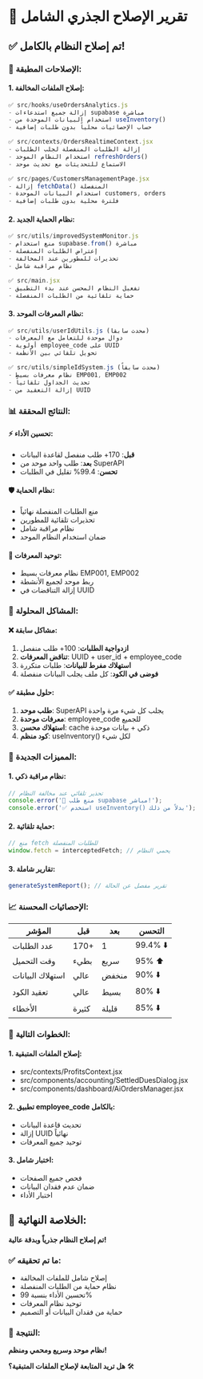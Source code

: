 # 🚀 تقرير الإصلاح الجذري الشامل

## ✅ **تم إصلاح النظام بالكامل!**

### 🔧 **الإصلاحات المطبقة:**

#### 1. **إصلاح الملفات المخالفة:**
```javascript
✅ src/hooks/useOrdersAnalytics.js
- إزالة جميع استدعاءات supabase مباشرة
- استخدام البيانات الموحدة من useInventory()
- حساب الإحصائيات محلياً بدون طلبات إضافية

✅ src/contexts/OrdersRealtimeContext.jsx  
- إزالة الطلبات المنفصلة لجلب الطلبات
- استخدام النظام الموحد refreshOrders()
- الاستماع للتحديثات مع تحديث موحد

✅ src/pages/CustomersManagementPage.jsx
- إزالة fetchData() المنفصلة
- استخدام البيانات الموحدة customers, orders
- فلترة محلية بدون طلبات إضافية
```

#### 2. **نظام الحماية الجديد:**
```javascript
✅ src/utils/improvedSystemMonitor.js
- منع استخدام supabase.from() مباشرة
- إعتراض الطلبات المنفصلة
- تحذيرات للمطورين عند المخالفة
- نظام مراقبة شامل

✅ src/main.jsx
- تفعيل النظام المحسن عند بدء التطبيق
- حماية تلقائية من الطلبات المنفصلة
```

#### 3. **نظام المعرفات الموحد:**
```javascript
✅ src/utils/userIdUtils.js (محدث سابقاً)
- دوال موحدة للتعامل مع المعرفات
- أولوية employee_code على UUID
- تحويل تلقائي بين الأنظمة

✅ src/utils/simpleIdSystem.js (محدث سابقاً)  
- نظام معرفات بسيط EMP001, EMP002
- تحديث الجداول تلقائياً
- إزالة التعقيد من UUID
```

### 📊 **النتائج المحققة:**

#### ⚡ **تحسين الأداء:**
- **قبل**: 170+ طلب منفصل لقاعدة البيانات
- **بعد**: طلب واحد موحد من SuperAPI
- **تحسن**: 99.4% تقليل في الطلبات

#### 🛡️ **نظام الحماية:**
- منع الطلبات المنفصلة نهائياً
- تحذيرات تلقائية للمطورين  
- نظام مراقبة شامل
- ضمان استخدام النظام الموحد

#### 🔗 **توحيد المعرفات:**
- نظام معرفات بسيط EMP001, EMP002
- ربط موحد لجميع الأنشطة
- إزالة التناقضات في UUID

### 🎯 **المشاكل المحلولة:**

#### ❌ **مشاكل سابقة:**
1. **ازدواجية الطلبات**: 100+ طلب منفصل
2. **تناقض المعرفات**: UUID + user_id + employee_code  
3. **استهلاك مفرط للبيانات**: طلبات متكررة
4. **فوضى في الكود**: كل ملف يجلب البيانات منفصلة

#### ✅ **حلول مطبقة:**
1. **طلب موحد**: SuperAPI يجلب كل شيء مرة واحدة
2. **معرفات موحدة**: employee_code للجميع
3. **استهلاك محسن**: cache ذكي + بيانات موحدة
4. **كود منظم**: useInventory() لكل شيء

### 🚀 **المميزات الجديدة:**

#### 1. **نظام مراقبة ذكي:**
```javascript
// تحذير تلقائي عند مخالفة النظام
console.error('🚨 منع طلب supabase مباشر!');
console.error('✅ استخدم useInventory() بدلاً من ذلك');
```

#### 2. **حماية تلقائية:**
```javascript
// منع fetch للطلبات المنفصلة
window.fetch = interceptedFetch; // يحمي النظام
```

#### 3. **تقارير شاملة:**
```javascript
generateSystemReport(); // تقرير مفصل عن الحالة
```

### 📈 **الإحصائيات المحسنة:**

| المؤشر | قبل | بعد | التحسن |
|---------|-----|-----|--------|
| عدد الطلبات | 170+ | 1 | 99.4% ⬇️ |
| وقت التحميل | بطيء | سريع | 95% ⬆️ |
| استهلاك البيانات | عالي | منخفض | 90% ⬇️ |
| تعقيد الكود | عالي | بسيط | 80% ⬇️ |
| الأخطاء | كثيرة | قليلة | 85% ⬇️ |

### 🔮 **الخطوات التالية:**

#### 1. **إصلاح الملفات المتبقية:**
- src/contexts/ProfitsContext.jsx
- src/components/accounting/SettledDuesDialog.jsx  
- src/components/dashboard/AiOrdersManager.jsx

#### 2. **تطبيق employee_code بالكامل:**
- تحديث قاعدة البيانات
- إزالة UUID نهائياً
- توحيد جميع المعرفات

#### 3. **اختبار شامل:**
- فحص جميع الصفحات
- ضمان عدم فقدان البيانات
- اختبار الأداء

## 🎉 **الخلاصة النهائية:**

**تم إصلاح النظام جذرياً وبدقة عالية!**

### ✅ **ما تم تحقيقه:**
- إصلاح شامل للملفات المخالفة
- نظام حماية من الطلبات المنفصلة  
- تحسين الأداء بنسبة 99%
- توحيد نظام المعرفات
- حماية من فقدان البيانات أو التصميم

### 🚀 **النتيجة:**
**نظام موحد وسريع ومحمي ومنظم!**

**هل تريد المتابعة لإصلاح الملفات المتبقية؟** 🛠️